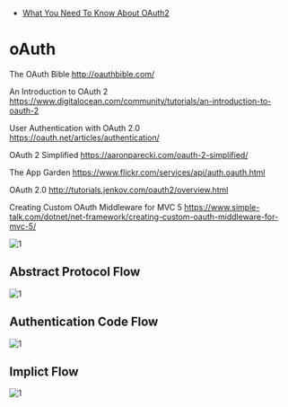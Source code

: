 
* [What You Need To Know About OAuth2](https://www.smashingmagazine.com/2017/05/oauth2-logging-in-facebook/)


# oAuth
The OAuth Bible
http://oauthbible.com/


An Introduction to OAuth 2
https://www.digitalocean.com/community/tutorials/an-introduction-to-oauth-2


User Authentication with OAuth 2.0
https://oauth.net/articles/authentication/

OAuth 2 Simplified
https://aaronparecki.com/oauth-2-simplified/


The App Garden
https://www.flickr.com/services/api/auth.oauth.html

OAuth 2.0
http://tutorials.jenkov.com/oauth2/overview.html

Creating Custom OAuth Middleware for MVC 5
https://www.simple-talk.com/dotnet/net-framework/creating-custom-oauth-middleware-for-mvc-5/


![1](https://www.simple-talk.com/iwritefor/articlefiles/2030-owin-oauth-steps-03e3917e-9d93-48cd-99cd-c6c7faa34358.jpg)

## Abstract Protocol Flow
![1](https://assets.digitalocean.com/articles/oauth/abstract_flow.png)

## Authentication Code Flow
![1](https://assets.digitalocean.com/articles/oauth/auth_code_flow.png)

## Implict Flow
![1](https://assets.digitalocean.com/articles/oauth/implicit_flow.png)
